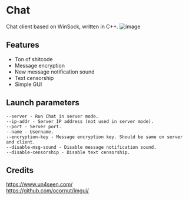 # Chat
Chat client based on WinSock, written in C++.
![image](https://github.com/user-attachments/assets/89ca18bd-aaf5-4c9a-8068-24db34795ed9)

## Features
- Ton of shitcode  
- Message encryption  
- New message notification sound  
- Text censorship  
- Simple GUI  

## Launch parameters  
```
--server - Run Chat in server mode.
--ip-addr - Server IP address (not used in server mode).
--port - Server port.
--name - Username.
--encryption-key - Message encryption key. Should be same on server and client.
--disable-msg-sound - Disable message notification sound.
--disable-censorship - Disable text censorship.
```

## Credits
https://www.un4seen.com/  
https://github.com/ocornut/imgui/  
